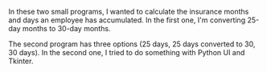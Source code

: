 In these two small programs, I wanted to calculate the insurance months and days an employee has accumulated. 
In the first one, I'm converting 25-day months to 30-day months.

The second program has three options (25 days, 25 days converted to 30, 30 days). 
In the second one, I tried to do something with Python UI and Tkinter.
